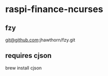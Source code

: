 # raspi-finance-ncurses

## fzy
git@github.com:jhawthorn/fzy.git

## requires cjson
brew install cjson
